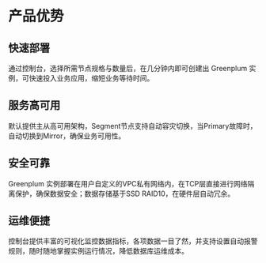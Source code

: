# 产品优势

## 快速部署

通过控制台，选择所需节点规格与数量后，在几分钟内即可创建出 Greenplum 实例，可快速投入业务应用，缩短业务等待时间。

## 服务高可用

默认提供主从高可用架构，Segment节点支持自动容灾切换，当Primary故障时，自动切换到Mirror，确保业务可用性。

## 安全可靠

Greenplum 实例部署在用户自定义的VPC私有网络内，在TCP层直接进行网络隔离保护，确保数据安全；数据存储基于SSD RAID10，在硬件层自动冗余。

## 运维便捷

控制台提供丰富的可视化监控数据指标，各项数据一目了然，并支持设置自动报警规则，随时随地掌握实例运行情况，降低数据库运维成本。